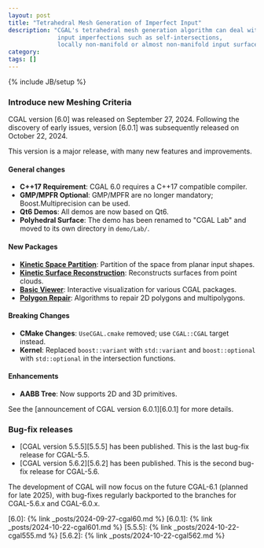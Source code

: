 ```yaml
---
layout: post
title: "Tetrahedral Mesh Generation of Imperfect Input"
description: "CGAL's tetrahedral mesh generation algorithm can deal with
              input imperfections such as self-intersections,
              locally non-manifold or almost non-manifold input surfaces."
category: 
tags: []
---
```

{% include JB/setup %}


### Introduce new Meshing Criteria



CGAL version [6.0] was released on September 27, 2024. Following the discovery of early issues, version [6.0.1] was subsequently released on October 22, 2024.

This version is a major release, with many new features and improvements.

#### General changes

- **C++17 Requirement**: CGAL 6.0 requires a C++17 compatible compiler.
- **GMP/MPFR Optional**: GMP/MPFR are no longer mandatory; Boost.Multiprecision can be used.
- **Qt6 Demos**: All demos are now based on Qt6.
- **Polyhedral Surface**: The demo has been renamed to "CGAL Lab" and moved to its own directory in `demo/Lab/`.

#### New Packages

- **[Kinetic Space Partition](https://doc.cgal.org/6.0.1/Manual/packages.html#PkgKineticSpacePartition)**: Partition of the space from planar input shapes.
- **[Kinetic Surface Reconstruction](https://doc.cgal.org/6.0.1/Manual/packages.html#PkgKineticSurfaceReconstruction)**: Reconstructs surfaces from point clouds.
- **[Basic Viewer](https://doc.cgal.org/6.0.1/Basic_viewer/index.html#Chapter_Basic_viewer)**: Interactive visualization for various CGAL packages.
- **[Polygon Repair](https://doc.cgal.org/6.0.1/Manual/packages.html#PkgPolygonRepair)**: Algorithms to repair 2D polygons and multipolygons.

#### Breaking Changes

- **CMake Changes**: `UseCGAL.cmake` removed; use `CGAL::CGAL` target instead.
- **Kernel**: Replaced `boost::variant` with `std::variant` and `boost::optional` with `std::optional` in the intersection functions.

#### Enhancements

- **AABB Tree**: Now supports 2D and 3D primitives.

See the [announcement of CGAL version 6.0.1][6.0.1] for more details.

### Bug-fix releases

- [CGAL version 5.5.5][5.5.5] has been published. This is the last bug-fix release for CGAL-5.5.
- [CGAL version 5.6.2][5.6.2] has been published. This is the second bug-fix release for CGAL-5.6.

The development of CGAL will now focus on the future CGAL-6.1 (planned for late 2025), with bug-fixes regularly backported to the branches for CGAL-5.6.x and CGAL-6.0.x.

[6.0]: {% link _posts/2024-09-27-cgal60.md %}
[6.0.1]: {% link _posts/2024-10-22-cgal601.md %}
[5.5.5]: {% link _posts/2024-10-22-cgal555.md %}
[5.6.2]: {% link _posts/2024-10-22-cgal562.md %}
